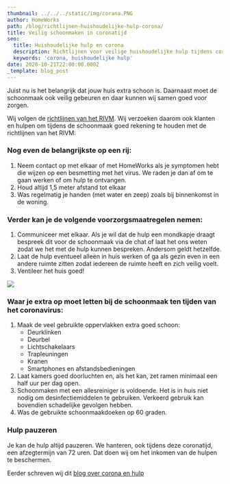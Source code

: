 ```yaml
---
thumbnail: ../../../static/img/corana.PNG
author: HomeWorks
path: /blog/richtlijnen-huishoudelijke-hulp-corona/
title: Veilig schoonmaken in coronatijd
seo:
  title: Huishoudelijke hulp en corona
  description: Richtlijnen voor veilige huishoudelijke hulp tijdens corona
  keywords: 'corona, huishoudelijke hulp'
date: 2020-10-21T22:00:00.000Z
_template: blog_post
---
```




Juist nu is het belangrijk dat jouw huis extra schoon is. Daarnaast moet de schoonmaak ook veilig gebeuren en daar kunnen wij samen goed voor zorgen.

Wij volgen de [richtlijnen van het RIVM](https://www.rijksoverheid.nl/onderwerpen/coronavirus-covid-19/nederlandse-maatregelen-tegen-het-coronavirus/gezondheidsadviezen "Richtlijnen RIVM"). Wij verzoeken daarom ook klanten en hulpen om tijdens de schoonmaak goed rekening te houden met de richtlijnen van het RIVM:

### Nog even de belangrijkste op een rij:

1. Neem contact op met elkaar of met HomeWorks als je symptomen hebt die wijzen op een besmetting met het virus. We raden je dan af om te gaan werken of om hulp te ontvangen.
2. Houd altijd 1,5 meter afstand tot elkaar
3. Was regelmatig je handen (met water en zeep) zoals bij binnenkomst in de woning.

### Verder kan je de volgende voorzorgsmaatregelen nemen:

1. Communiceer met elkaar. Als je wil dat de hulp een mondkapje draagt bespreek dit voor de schoonmaak via de chat of laat het ons weten zodat we het met de hulp kunnen bespreken. Andersom geldt hetzelfde.
2. Laat de hulp eventueel alleen in huis werken of ga als gezin even in een andere ruimte zitten zodat iedereen de ruimte heeft en zich veilig voelt.
3. Ventileer het huis goed!

![](/corana.PNG)

### Waar je extra op moet letten bij de schoonmaak ten tijden van het coronavirus:

1. Maak de veel gebruikte oppervlakken extra goed schoon:
   * Deurklinken
   * Deurbel
   * Lichtschakelaars
   * Trapleuningen
   * Kranen
   * Smartphones en afstandsbedieningen
2. Laat kamers goed doorluchten en, als het kan, zet ramen minimaal een half uur per dag open.
3. Schoonmaken met een allesreiniger is voldoende. Het is in huis niet nodig om desinfectiemiddelen te gebruiken. Verkeerd gebruik kan bovendien schadelijke gevolgen hebben.
4. Was de gebruikte schoonmaakdoeken op 60 graden.

### Hulp pauzeren

Je kan de hulp altijd pauzeren. We hanteren, ook tijdens deze coronatijd, een afzegtermijn van 72 uren. Dat doen wij om het inkomen van de hulpen te beschermen.

Eerder schreven wij dit [blog over corona en hulp](https://www.homeworks.nl/blog/werken-met-corona/ "corona en huishoudelijke hulp")
